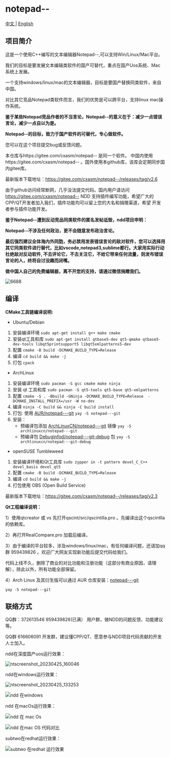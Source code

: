 # notepad--

[中文 ](README.md) | [English](README_EN.md)

## 项目简介

这是一个使用C++编写的文本编辑器Notepad--,可以支持Win/Linux/Mac平台。

我们的目标是要发展文本编辑类软件的国产可替代，重点在国产Uos系统、Mac 系统上发展。

一个支持windows/linux/mac的文本编辑器，目标是要国产替换同类软件，来自中国。

对比其它竞品Notepad类软件而言，我们的优势是可以跨平台，支持linux mac操作系统。

 **鉴于某些Notepad竞品作者的不当言论，Notepad--的意义在于：减少一点错误言论，减少一点自以为是。** 

 **Notepad--的目标，致力于国产软件的可替代，专心做软件。** 

您可以在这个项目提交bug或反馈问题。

本仓库与https://gitee.com/cxasm/notepad-- 是同一个软件。
中国内使用https://gitee.com/cxasm/notepad-- 。国外使用本github库，该库会定期同步国内gitee库。

最新版本下载地址：https://gitee.com/cxasm/notepad--/releases/tag/v2.6

由于github访问经常断网，几乎没法提交代码。国内用户请访问 https://gitee.com/cxasm/notepad--
NDD 支持插件编写功能，希望广大的CPP/QT开发者加入我们，插件功能均可以留上您的大名和捐赠渠道，希望
开发者参与插件功能开发。

**鉴于Notepad--遭到反动竞品同类软件的匿名发帖诋毁，ndd项目申明：** 

**Notepad--不涉及任何政治，更不会随意发布政治言论。** 

**最后强烈建议全体海内外同胞，务必禁用发表错误言论的敌对软件，您可以选择用其它同类软件进行替代，比如vscode,notepad3,sublime都行。大家用实际行动杜绝敌对反动软件, 不去评论它，不去关注它，不给它带来任何流量，则发布错误言论的人，终将自讨没趣而闭嘴。** 

 **做中国人自己的免费编辑器，离不开您的支持，请通过微信捐赠我们。**

![6688](https://user-images.githubusercontent.com/42246867/202892430-e4738634-4e37-4c4a-9120-a1665af41eb4.png)

## 编译

**CMake工具链编译说明:**

- Ubuntu/Debian

1. 安装编译环境 `sudo apt-get install g++ make cmake`
1. 安装qt工具和库 `sudo apt-get install qtbase5-dev qt5-qmake qtbase5-dev-tools libqt5printsupport5 libqt5xmlpatterns5-dev `
1. 配置 `cmake -B build -DCMAKE_BUILD_TYPE=Release`
1. 编译 `cd build && make -j` 
1. 打包 `cpack`

- ArchLinux

1. 安装编译环境 `sudo pacman -S gcc cmake make ninja`
1. 安装 qt 工具和库 `sudo pacman -S qt5-tools qt5-base qt5-xmlpatterns`
1. 配置 `cmake -S . -Bbuild -GNinja -DCMAKE_BUILD_TYPE=Release  -DCMAKE_INSTALL_PREFIX=/usr -W no-dev`
1. 编译 `ninja -C build && ninja -C build install`
1. 打包: 使用 [AUR/notepad---git](https://aur.archlinux.org/packages/notepad---git) `yay -S notepad---git`
1. 安装：
    - 预编译包添加 [ArchLinuxCN/notepad---git](https://github.com/archlinuxcn/repo) 镜像 `yay -S archlinuxcn/notepad---git`
    - 预编译包 [Debuginfod/notepad---git-debug](https://wiki.archlinux.org/title/Debuginfod) 包 `yay -S archlinuxcn/notepad---git-debug`

- openSUSE Tumbleweed

1. 安装编译环境和Qt工具库 `sudo zypper in -t pattern devel_C_C++ devel_basis devel_qt5 `
1. 配置 `cmake -B build -DCMAKE_BUILD_TYPE=Release `
1. 编译 `cd build && make -j `
1. 打包使用 OBS (Open Build Service)


最新版本下载地址：https://gitee.com/cxasm/notepad--/releases/tag/v2.3


**Qt工程编译说明：** 

1）使用qtcreator 或 vs  先打开qscint/src/qscintilla.pro 。先编译出这个qscintlla的依赖库。

2）再打开RealCompare.pro 加载后编译。

3）由于编译的平台较多，涉及windows/linux/mac，有任何编译问题，还请加qq群 959439826 。欢迎广大网友实现新功能后提交代码给我们。

代码上线不久，删除了商业的对比功能和注册功能（这部分有商业原因，请理解），除此以外，所有功能全部保留。

4）Arch Linux 及其衍生版可以通过 AUR 仓库安装：[notepad---git](https://aur.archlinux.org/packages/notepad---git)
```
yay -S notepad---git
```

## 联络方式

QQ群：372613546 959439826(已满） 用户群，做NDD的问题反馈、功能建议等。

QQ群 616606091 开发群，建议懂CPP/QT、愿意参与NDD项目代码贡献的开发人士加入。

ndd在深度国产uos运行效果：

![ntscreenshot_20230425_160046](https://user-images.githubusercontent.com/42246867/235033790-fcf46635-c1e7-4e36-bbb3-fb31efff812e.png)

ndd在windows运行效果：

![ntscreenshot_20230425_133253](https://user-images.githubusercontent.com/42246867/235033753-058ef39a-f815-4404-b5d1-de4a834dec1d.png)

![ndd 在windows](https://user-images.githubusercontent.com/42246867/218263319-3e78b0a9-9fb1-45d1-8f1c-2e850e073425.png)

ndd 在macOs运行效果：

![ndd 在 mac Os](https://user-images.githubusercontent.com/42246867/221394341-743f71a9-11bd-4dc8-aa0d-c24316493dcf.png)

![ndd 在mac OS 代码对比](https://user-images.githubusercontent.com/42246867/221394356-89cf463c-8dcf-4697-aedd-33700b947653.png)

subtwo在redhat运行效果：

![subtwo 在redhat 运行效果](https://user-images.githubusercontent.com/42246867/235033326-b2fffca5-625c-4c96-a661-1072f8a8b3ee.png)
